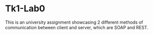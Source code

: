 # Tk1-Lab0

This is an university assignment showcasing 2 different methods of communication between client and server, which are SOAP and REST.
